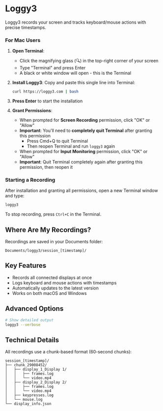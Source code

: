 # Loggy3

Loggy3 records your screen and tracks keyboard/mouse actions with precise timestamps.


### For Mac Users

1. **Open Terminal**:
   - Click the magnifying glass (🔍) in the top-right corner of your screen
   - Type "Terminal" and press Enter
   - A black or white window will open - this is the Terminal

2. **Install Loggy3**: Copy and paste this single line into Terminal:
   ```bash
   curl https://loggy3.com | bash
   ```

3. **Press Enter** to start the installation

4. **Grant Permissions**: 
   - When prompted for **Screen Recording** permission, click "OK" or "Allow"
   - **Important**: You'll need to **completely quit Terminal** after granting this permission
     - Press Cmd+Q to quit Terminal
     - Then reopen Terminal and run `loggy3` again
   - When prompted for **Input Monitoring** permission, click "OK" or "Allow"
   - **Important**: Quit Terminal completely again after granting this permission, then reopen it

### Starting a Recording

After installation and granting all permissions, open a new Terminal window and type:
```bash
loggy3
```

To stop recording, press `Ctrl+C` in the Terminal.

## Where Are My Recordings?

Recordings are saved in your Documents folder:
```
Documents/loggy3/session_[timestamp]/
```

## Key Features

- Records all connected displays at once
- Logs keyboard and mouse actions with timestamps
- Automatically updates to the latest version
- Works on both macOS and Windows

## Advanced Options

```bash
# Show detailed output
loggy3 --verbose
```

## Technical Details

All recordings use a chunk-based format (60-second chunks):

```
session_[timestamp]/
├── chunk_29008452/
│   ├── display_1_Display 1/
│   │   ├── frames.log
│   │   └── video.mp4
│   ├── display_2_Display 2/
│   │   ├── frames.log
│   │   └── video.mp4
│   ├── keypresses.log
│   └── mouse.log
└── display_info.json
```

